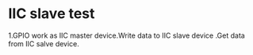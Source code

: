 IIC slave test
=====

1.GPIO work as IIC master device.Write data to IIC slave device .Get data from IIC salve device.